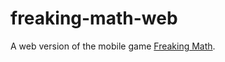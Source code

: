 # freaking-math-web
A web version of the mobile game [Freaking Math](https://www.google.ca/url?sa=t&rct=j&q=&esrc=s&source=web&cd=1&cad=rja&uact=8&ved=0ahUKEwjFiZ6ZqLLPAhUp0oMKHXu1Ap0QFggeMAA&url=https%3A%2F%2Fitunes.apple.com%2Fca%2Fapp%2Ffreaking-math%2Fid846439108%3Fmt%3D8&usg=AFQjCNFxUrl72xQKnh1QvsXzQwTmZeWI1A&sig2=FVBJBv3GY7sx-qsILXO5Zw).
